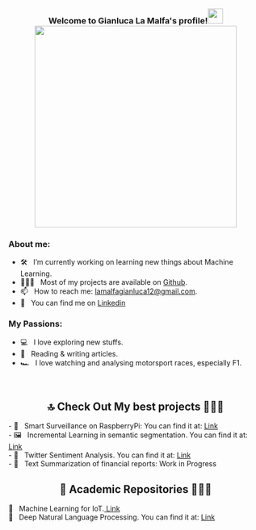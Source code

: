 <h3 align="center">
  Welcome to Gianluca La Malfa's profile!<img src="https://user-images.githubusercontent.com/66356627/141089316-4fe9d01b-8d20-4732-8dee-a13582771302.gif" width="30">
  <br/>

  <img src="https://user-images.githubusercontent.com/66356627/141088807-30410fcb-59c5-4080-adce-657a8908c093.gif" width="400">
</h3>


### About me:

- 🛠 &nbsp; I’m currently working on learning new things about Machine Learning.
- 👨🏻‍💻 &nbsp; Most of my projects are available on [Github](https://github.com/GianlucaLM-1).
- 📫 &nbsp; How to reach me: lamalfagianluca12@gmail.com.
- 💼 &nbsp; You can find me on <a href="https://www.linkedin.com/in/gianluca-la-malfa-a748ba1b8/"> Linkedin </a>

### My Passions:

- 💻 &nbsp; I love exploring new stuffs.
- 📰 &nbsp; Reading & writing articles.
- 🏎 &nbsp; I love watching and analysing motorsport races, especially F1.

<br/>

<h2  align="center">🔝 Check Out My best projects 👨🏻‍💻 </h2>
- 🚨 &nbsp; Smart Surveillance on RaspberryPi: You can find it at: <a href="https://github.com/GianlucaLM-1/smart-surveillance-raspberrypi"> Link </a>
  <br>
- 🖼 &nbsp; Incremental Learning in semantic segmentation. You can find it at: <a href="https://github.com/GianlucaLM-1/incremental-learning-semantic-segmentation"> Link </a><br>
- 🐥 &nbsp; Twitter Sentiment Analysis. You can find it at: <a href="https://github.com/GianlucaLM-1/Twitter-Sentiment-Analysis"> Link </a><br>
- 📖 &nbsp; Text Summarization of financial reports: Work in Progress<br>

<h2  align="center">📕 Academic Repositories 👨🏻‍💻 </h2>
 📗 &nbsp; Machine Learning for IoT.<a href="https://github.com/GianlucaLM-1/ML-for-IoT-works"> Link </a>
 <br>
 📙 &nbsp; Deep Natural Language Processing. You can find it at: <a href="https://github.com/GianlucaLM-1/NLP-Works"> Link </a>
  
  



